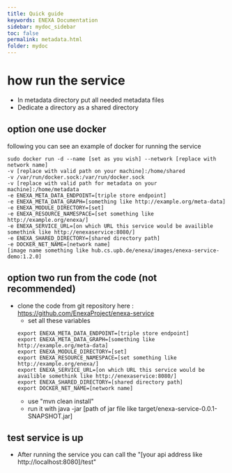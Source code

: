 ```yaml
---
title: Quick guide
keywords: ENEXA Documentation
sidebar: mydoc_sidebar
toc: false
permalink: metadata.html
folder: mydoc
---
```

# how run the service 
- In metadata directory put all needed metadata files
- Dedicate a directory as a shared directory  
## option one use docker  
following you can see an example of docker for running the service
```
sudo docker run -d --name [set as you wish] --network [replace with network name] 
-v [replace with valid path on your machine]:/home/shared 
-v /var/run/docker.sock:/var/run/docker.sock 
-v [replace with valid path for metadata on your machine]:/home/metadata 
-e ENEXA_META_DATA_ENDPOINT=[triple store endpoint]  
-e ENEXA_META_DATA_GRAPH=[something like http://example.org/meta-data] 
-e ENEXA_MODULE_DIRECTORY=[set] 
-e ENEXA_RESOURCE_NAMESPACE=[set something like http://example.org/enexa/] 
-e ENEXA_SERVICE_URL=[on which URL this service would be availible somethink like http://enexaservice:8080/] 
-e ENEXA_SHARED_DIRECTORY=[shared directory path] 
-e DOCKER_NET_NAME=[network name] 
[image name something like hub.cs.upb.de/enexa/images/enexa-service-demo:1.2.0]
```

## option two run from the code (not recommended) 
- clone the code from git repository here : https://github.com/EnexaProject/enexa-service
  - set all these variables
  ```
  export ENEXA_META_DATA_ENDPOINT=[triple store endpoint]
  export ENEXA_META_DATA_GRAPH=[something like http://example.org/meta-data]
  export ENEXA_MODULE_DIRECTORY=[set]
  export ENEXA_RESOURCE_NAMESPACE=[set something like http://example.org/enexa/]
  export ENEXA_SERVICE_URL=[on which URL this service would be availible somethink like http://enexaservice:8080/]
  export ENEXA_SHARED_DIRECTORY=[shared directory path] 
  export DOCKER_NET_NAME=[network name] 
  ```
  - use "mvn clean install"
  - run it with java -jar [path of jar file like target/enexa-service-0.0.1-SNAPSHOT.jar]

## test service is up
- After running the service you can call the "[your api address like http://localhost:8080]/test" 